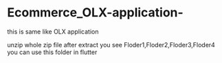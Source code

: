 # Ecommerce_OLX-application-
this is same like OLX application


unzip whole zip file after extract you see Floder1,Floder2,Floder3,Floder4 you can use this folder in flutter 
